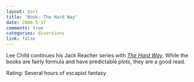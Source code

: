 ```yaml
--- 
layout: post
title: "Book: The Hard Way"
date: 2006-5-17
comments: true
categories: diversions
link: false
---
```

Lee Child continues his Jack Reacher series with <i> <a href="http://ereader.com/product/detail/21996?book=The%5FHard%5FWay%3A%5FA%5FJack%5FReacher%5FNovel" title="The Hard Way">The Hard Way</a></i>. While the books are fairly formula and have predictable plots, they are a good read.

Rating: Several hours of escapist fantasy
